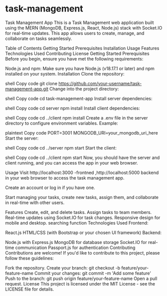 # task-management

Task Management App
This is a Task Management web application built using the MERN (MongoDB, Express.js, React, Node.js) stack with Socket.IO for real-time updates. This app allows users to create, manage, and collaborate on tasks seamlessly.

Table of Contents
Getting Started
Prerequisites
Installation
Usage
Features
Technologies Used
Contributing
License
Getting Started
Prerequisites
Before you begin, ensure you have met the following requirements:

Node.js and npm: Make sure you have Node.js (v18.17.1 or later) and npm installed on your system.
Installation
Clone the repository:

shell
Copy code
git clone https://github.com/your-username/task-management-app.git
Change into the project directory:

shell
Copy code
cd task-management-app
Install server dependencies:

shell
Copy code
cd server
npm install
Install client dependencies:

shell
Copy code
cd ../client
npm install
Create a .env file in the server directory to configure environment variables. Example:

plaintext
Copy code
PORT=3001
MONGODB_URI=your_mongodb_uri_here
Start the server:

shell
Copy code
cd ../server
npm start
Start the client:

shell
Copy code
cd ../client
npm start
Now, you should have the server and client running, and you can access the app in your web browser.

Usage
Visit http://localhost:3000 -frontned ,http://localhost:5000 backend in your web browser to access the task management app.

Create an account or log in if you have one.

Start managing your tasks, create new tasks, assign them, and collaborate in real-time with other users.

Features
Create, edit, and delete tasks.
Assign tasks to team members.
Real-time updates using Socket.IO for task changes.
Responsive design for mobile and desktop.
searching function
Technologies Used
Frontend:

React.js
HTML/CSS (with Bootstrap or your chosen UI framework)
Backend:

Node.js with Express.js
MongoDB for database storage
Socket.IO for real-time communication
Passport.js for authentication
Contributing
Contributions are welcome! If you'd like to contribute to this project, please follow these guidelines:

Fork the repository.
Create your branch: git checkout -b feature/your-feature-name
Commit your changes: git commit -m 'Add some feature'
Push to the branch: git push origin feature/your-feature-name
Open a pull request.
License
This project is licensed under the MIT License - see the LICENSE file for details.



